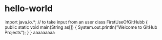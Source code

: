 # hello-world
import java.io.*; // to take input from an user
class FirstUseOfGitHubb
{
  public static void main(String as[])
  {
    System.out.println("Welcome to GitHub Projects");
  }
}
aaaaaaaaa
